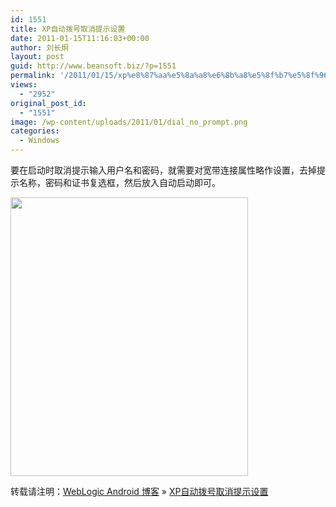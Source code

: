 ```yaml
---
id: 1551
title: XP自动拨号取消提示设置
date: 2011-01-15T11:16:03+00:00
author: 刘长炯
layout: post
guid: http://www.beansoft.biz/?p=1551
permalink: '/2011/01/15/xp%e8%87%aa%e5%8a%a8%e6%8b%a8%e5%8f%b7%e5%8f%96%e6%b6%88%e6%8f%90%e7%a4%ba%e8%ae%be%e7%bd%ae/'
views:
  - "2952"
original_post_id:
  - "1551"
image: /wp-content/uploads/2011/01/dial_no_prompt.png
categories:
  - Windows
---
```

要在启动时取消提示输入用户名和密码，就需要对宽带连接属性略作设置，去掉提示名称，密码和证书复选框，然后放入自动启动即可。

<img class="alignnone size-medium wp-image-1550" title="dial_no_prompt" src="http://www.beansoft.biz/wp-content/uploads/2011/01/dial_no_prompt.png" alt="" width="380" height="446" />

转载请注明：[WebLogic Android 博客](http://www.beansoft.biz) &raquo; [XP自动拨号取消提示设置](http://www.beansoft.biz/2011/01/15/xp%e8%87%aa%e5%8a%a8%e6%8b%a8%e5%8f%b7%e5%8f%96%e6%b6%88%e6%8f%90%e7%a4%ba%e8%ae%be%e7%bd%ae/)